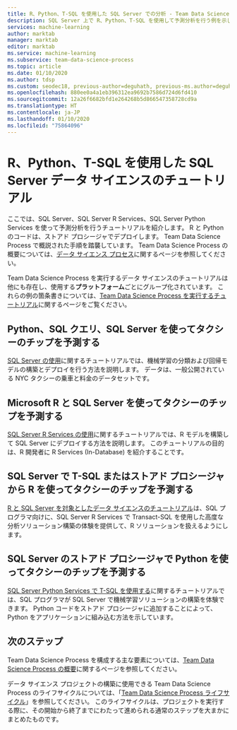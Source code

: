 ```yaml
---
title: R、Python、T-SQL を使用した SQL Server での分析 - Team Data Science Process
description: SQL Server 上で R、Python、T-SQL を使用して予測分析を行う例を示します。
services: machine-learning
author: marktab
manager: marktab
editor: marktab
ms.service: machine-learning
ms.subservice: team-data-science-process
ms.topic: article
ms.date: 01/10/2020
ms.author: tdsp
ms.custom: seodec18, previous-author=deguhath, previous-ms.author=deguhath
ms.openlocfilehash: 880ee0a4a1eb396312ea9692b7586d724d6fd410
ms.sourcegitcommit: 12a26f6682bfd1e264268b5d866547358728cd9a
ms.translationtype: HT
ms.contentlocale: ja-JP
ms.lasthandoff: 01/10/2020
ms.locfileid: "75864096"
---
```

# <a name="sql-server-data-science-walkthroughs-using-r-python-and-t-sql"></a>R、Python、T-SQL を使用した SQL Server データ サイエンスのチュートリアル

ここでは、SQL Server、SQL Server R Services、SQL Server Python Services を使って予測分析を行うチュートリアルを紹介します。 R と Python のコードは、ストアド プロシージャでデプロイします。 Team Data Science Process で概説された手順を踏襲しています。 Team Data Science Process の概要については、[データ サイエンス プロセス](overview.md)に関するページを参照してください。 

Team Data Science Process を実行するデータ サイエンスのチュートリアルは他にも存在し、使用する**プラットフォーム**ごとにグループ化されています。 これらの例の箇条書きについては、[Team Data Science Process を実行するチュートリアル](walkthroughs.md)に関するページをご覧ください。


## <a name="predict-taxi-tips-using-python-and-sql-queries-with-sql-server"></a>Python、SQL クエリ、SQL Server を使ってタクシーのチップを予測する 

[SQL Server の使用](sql-walkthrough.md)に関するチュートリアルでは、機械学習の分類および回帰モデルの構築とデプロイを行う方法を説明します。  データは、一般公開されている NYC タクシーの乗車と料金のデータセットです。


## <a name="predict-taxi-tips-using-microsoft-r-with-sql-server"></a>Microsoft R と SQL Server を使ってタクシーのチップを予測する 

[SQL Server R Services の使用](https://msdn.microsoft.com/library/mt612857.aspx)に関するチュートリアルでは、R モデルを構築して SQL Server にデプロイする方法を説明します。 このチュートリアルの目的は、R 開発者に R Services (In-Database) を紹介することです。


## <a name="predict-taxi-tips-using-r-from-t-sql-or-stored-procedures-with-sql-server"></a>SQL Server で T-SQL またはストアド プロシージャから R を使ってタクシーのチップを予測する

[R と SQL Server を対象としたデータ サイエンスのチュートリアル](https://docs.microsoft.com/sql/advanced-analytics/tutorials/walkthrough-data-science-end-to-end-walkthrough)は、SQL プログラマ向けに、SQL Server R Services で Transact-SQL を使用した高度な分析ソリューション構築の体験を提供して、R ソリューションを扱えるようにします。 


## <a name="predict-taxi-tips-using-python-in-sql-server-stored-procedures"></a>SQL Server のストアド プロシージャで Python を使ってタクシーのチップを予測する

[SQL Server Python Services で T-SQL を使用する](https://docs.microsoft.com/sql/advanced-analytics/tutorials/sqldev-in-database-python-for-sql-developers)に関するチュートリアルでは、SQL プログラマが SQL Server で機械学習ソリューションの構築を体験できます。 Python コードをストアド プロシージャに追加することによって、Python をアプリケーションに組み込む方法を示しています。


## <a name="next-steps"></a>次のステップ

Team Data Science Process を構成する主な要素については、[Team Data Science Process の概要](overview.md)に関するページを参照してください。

データ サイエンス プロジェクトの構築に使用できる Team Data Science Process のライフサイクルについては、「[Team Data Science Process ライフサイクル](lifecycle.md)」を参照してください。 このライフサイクルは、プロジェクトを実行する際に、その開始から終了までにわたって進められる通常のステップを大まかにまとめたものです。 
